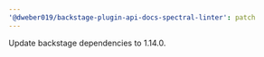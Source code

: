 ```yaml
---
'@dweber019/backstage-plugin-api-docs-spectral-linter': patch
---
```


Update backstage dependencies to 1.14.0.
